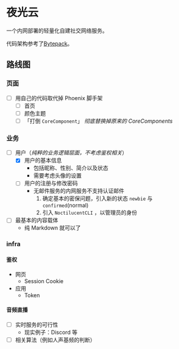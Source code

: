 # 夜光云

一个内网部署的轻量化自建社交网络服务。

代码架构参考了[Bytepack](https://github.com/dashbitco/bytepack_archive)。

## 路线图

### 页面

- [ ] 用自己的代码取代掉 Phoenix 脚手架
  - [ ] 首页
  - [ ] 颜色主题
  - [ ] 「打倒 `CoreComponent`」 *彻底替换掉原来的 CoreComponents*

### 业务

- [ ] 用户（*纯粹的业务逻辑层面，不考虑鉴权相关*）
  - [x] 用户的基本信息
    - 包括昵称、性别、简介以及状态
    - 需要考虑头像的设置
  - [ ] 用户的注册与修改密码
    - 无邮件服务的内网服务不支持认证邮件
      1. 确定基本的密保问题，引入新的状态 `newbie` 与 `confirmed`(normal)
      2. 引入 `NoctilucentCLI` ，以管理员的身份
- [ ] 最基本的内容载体
  - 纯 Markdown 就可以了

### infra

#### 鉴权

- 网页
  - Session Cookie
- 应用
  - Token

#### 音频直播

- [ ] 实时服务的可行性
  - 现实例子：Discord 等
- [ ] 相关算法（例如人声基频的判断）
